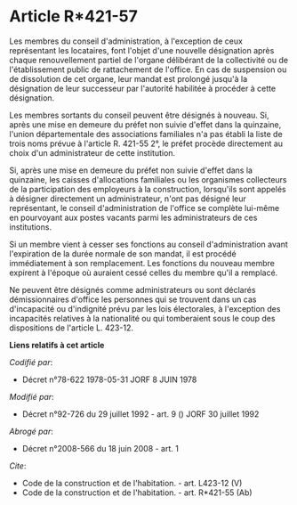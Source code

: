 # Article R*421-57

Les membres du conseil d'administration, à l'exception de ceux représentant les locataires, font l'objet d'une nouvelle
désignation après chaque renouvellement partiel de l'organe délibérant de la collectivité ou de l'établissement public de
rattachement de l'office. En cas de suspension ou de dissolution de cet organe, leur mandat est prolongé jusqu'à la
désignation de leur successeur par l'autorité habilitée à procéder à cette désignation. 

Les membres sortants du conseil peuvent être désignés à nouveau. Si, après une mise en demeure du préfet non suivie d'effet
dans la quinzaine, l'union départementale des associations familiales n'a pas établi la liste de trois noms prévue à
l'article R. 421-55 2°, le préfet procède directement au choix d'un administrateur de cette institution. 

Si, après une mise en demeure du préfet non suivie d'effet dans la quinzaine, les caisses d'allocations familiales ou les
organismes collecteurs de la participation des employeurs à la construction, lorsqu'ils sont appelés à désigner directement
un administrateur, n'ont pas désigné leur représentant, le conseil d'administration de l'office se complète lui-même en
pourvoyant aux postes vacants parmi les administrateurs de ces institutions. 

Si un membre vient à cesser ses fonctions au conseil d'administration avant l'expiration de la durée normale de son mandat,
il est procédé immédiatement à son remplacement. Les fonctions du nouveau membre expirent à l'époque où auraient cessé celles
du membre qu'il a remplacé. 

Ne peuvent être désignés comme administrateurs ou sont déclarés démissionnaires d'office les personnes qui se trouvent dans
un cas d'incapacité ou d'indignité prévu par les lois électorales, à l'exception des incapacités relatives à la nationalité
ou qui tomberaient sous le coup des dispositions de l'article L. 423-12.

**Liens relatifs à cet article**

_Codifié par_:

  - Décret n°78-622 1978-05-31 JORF 8 JUIN 1978

_Modifié par_:

  - Décret n°92-726 du 29 juillet 1992 - art. 9 () JORF 30 juillet 1992

_Abrogé par_:

  - Décret n°2008-566 du 18 juin 2008 - art. 1

_Cite_:

  - Code de la construction et de l'habitation. - art. L423-12 (V)
  - Code de la construction et de l'habitation. - art. R*421-55 (Ab)
